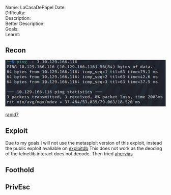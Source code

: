 
Name: LaCasaDePapel
Date:  
Difficulty:  
Description:  
Better Description:  
Goals:  
Learnt:

## Recon

![ping](Screenshots/ping.png)


[rapid7](https://www.rapid7.com/db/modules/exploit/unix/ftp/vsftpd_234_backdoor/)

## Exploit

Due to my goals I will not use the metasploit version of this exploit, instead the public exploit avaliable on [exploitdb](https://www.exploit-db.com/exploits/49757)
This does not work as the deoding of the telnetlib.interact does not decode. Then tried [ahervias](https://github.com/ahervias77/vsftpd-2.3.4-exploit/blob/master/vsftpd_234_exploit.py)
	


## Foothold

## PrivEsc

      
